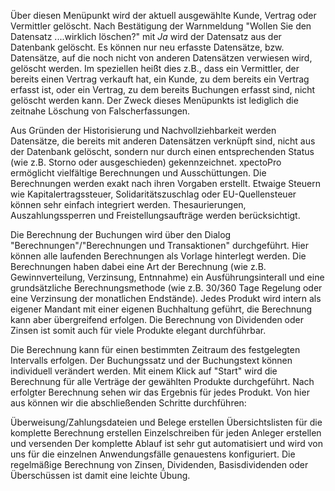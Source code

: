 Über diesen Menüpunkt wird der aktuell ausgewählte Kunde, Vertrag oder Vermittler gelöscht. Nach Bestätigung der Warnmeldung
"Wollen Sie den Datensatz ....wirklich löschen?" mit _Ja_ wird der Datensatz aus der Datenbank gelöscht. Es können nur neu
erfasste Datensätze, bzw. Datensätze, auf die noch nicht von anderen Datensätzen verwiesen wird, gelöscht werden. Im speziellen
heißt dies z.B., dass ein Vermittler, der bereits einen Vertrag verkauft hat, ein Kunde, zu dem bereits ein Vertrag erfasst ist, oder ein Vertrag, zu
dem bereits Buchungen erfasst sind, nicht gelöscht werden kann. Der Zweck dieses Menüpunkts ist lediglich die zeitnahe Löschung von
Falscherfassungen.

Aus Gründen der Historisierung und Nachvollziehbarkeit werden Datensätze, die bereits mit anderen Datensätzen verknüpft sind, nicht aus
der Datenbank gelöscht, sondern nur durch einen entsprechenden Status (wie z.B. Storno oder ausgeschieden) gekennzeichnet.
xpectoPro ermöglicht vielfältige Berechnungen und Ausschüttungen. Die Berechnungen werden exakt nach ihren Vorgaben erstellt. Etwaige Steuern wie Kapitalertragssteuer, Solidaritätszuschlag oder EU-Quellensteuer können sehr einfach integriert werden. Thesaurierungen, Auszahlungssperren und Freistellungsaufträge werden berücksichtigt.

Die Berechnung der Buchungen wird über den Dialog "Berechnungen"/"Berechnungen und Transaktionen" durchgeführt. Hier können alle laufenden Berechnungen als Vorlage hinterlegt werden. Die Berechnungen haben dabei eine Art der Berechnung (wie z.B. Gewinnverteilung, Verzinsung, Entnnahme) ein Ausführungsinterall und eine grundsätzliche Berechnungsmethode (wie z.B. 30/360 Tage Regelung oder eine Verzinsung der monatlichen Endstände). Jedes Produkt wird intern als eigener Mandant mit einer eigenen Buchhaltung geführt, die Berechnung kann aber übergreifend erfolgen. Die Berechnung von Dividenden oder Zinsen ist somit auch für viele Produkte elegant durchführbar.

Die Berechnung kann für einen bestimmten Zeitraum des festgelegten Intervalls erfolgen. Der Buchungssatz und der Buchungstext können individuell verändert werden. Mit einem Klick auf "Start" wird die Berechnung für alle Verträge der gewählten Produkte durchgeführt. Nach erfolgter Berechnung sehen wir das Ergebnis für jedes Produkt. Von hier aus können wir die abschließenden Schritte durchführen:

Überweisung/Zahlungsdateien und Belege erstellen 
Übersichtslisten für die komplette Berechnung erstellen 
Einzelschreiben für jeden Anleger erstellen und versenden
Der komplette Ablauf ist sehr gut automatisiert und wird von uns für die einzelnen Anwendungsfälle genauestens konfiguriert. Die regelmäßige Berechnung von Zinsen, Dividenden, Basisdividenden oder Überschüssen ist damit eine leichte Übung.
